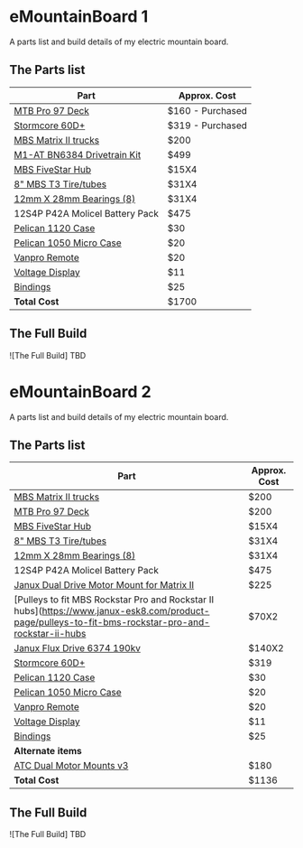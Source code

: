 # eMountainBoard 1
A parts list and build details of my electric mountain board.
## The Parts list
| Part  | Approx. Cost |
| ------------- | ------------- |
| [MTB Pro 97 Deck](https://www.mbs.com/parts/11405-mbs-pro-97-deck-dwii) | $160 - Purchased  |
| [Stormcore 60D+](https://lacroixboards.com/products/stormcore?variant=33698898509956) |$319 - Purchased |
| [MBS Matrix II trucks](https://www.mbs.com/parts/12203-mbs-metal-matrix-ii-truck-system)| $200  |
| [M1-AT BN6384 Drivetrain Kit ](https://boardnamics.com/product/dual-m1-at-drive-6384-motor-drivetrain/) | $499  |
| [MBS FiveStar Hub](https://www.mbs.com/parts/13212-mbs-fivestar-hub-1-black) | $15X4  |
| [8" MBS T3 Tire/tubes](https://www.mbs.com/parts/13136-8-mbs-roadie-tire-green-1) | $31X4  |
| [12mm X 28mm Bearings (8)](https://www.mbs.com/parts/13020-12mm-x-28mm-bearings-8-27gd9) | $31X4  |
| 12S4P P42A Molicel Battery Pack | $475 |
| [Pelican 1120 Case](https://www.amazon.com/Pelican-1120-Case-Foam-Black/dp/B0051QIBUE) | $30 |
| [Pelican 1050 Micro Case](https://www.amazon.com/Waterproof-Case-Pelican-1050-Micro/dp/B001PYL1BM/ref=sr_1_3?dchild=1&keywords=1050%2Bpelican%2Bcase&qid=1611619848&s=electronics&sr=1-3&th=1) | $20 |
| [Vanpro Remote](https://www.amazon.com/vanpro-Electric-Skateboard-Wireless-Receiver/dp/B07L498PZR/ref=sr_1_1?dchild=1&keywords=vanpro+skate+remote&qid=1618872689&sr=8-1) | $20 |
| [Voltage Display](https://www.amazon.com/indicator-Backlight%EF%BC%8CWaterproof-voltmeter-Batteries-Lead-acid/dp/B08BX13TYY/ref=sr_1_20?dchild=1&keywords=battery+voltage+display&qid=1618872813&sr=8-20) | $11 |
| [Bindings](https://www.mbs.com/parts/14002-mbs-f1-bindings-1-pair) | $25 |
|**Total Cost**| $1700 |
## The Full Build
![The Full Build] TBD

# eMountainBoard 2
A parts list and build details of my electric mountain board.
## The Parts list
| Part  | Approx. Cost |
| ------------- | ------------- |
| [MBS Matrix II trucks](https://www.mbs.com/parts/12203-mbs-metal-matrix-ii-truck-system)| $200  |
| [MTB Pro 97 Deck](https://www.mbs.com/parts/11405-mbs-pro-97-deck-dwii) | $200  |
| [MBS FiveStar Hub](https://www.mbs.com/parts/13212-mbs-fivestar-hub-1-black) | $15X4  |
| [8" MBS T3 Tire/tubes](https://www.mbs.com/parts/13136-8-mbs-roadie-tire-green-1) | $31X4  |
| [12mm X 28mm Bearings (8)](https://www.mbs.com/parts/13020-12mm-x-28mm-bearings-8-27gd9) | $31X4  |
| 12S4P P42A Molicel Battery Pack| $475 |
| [Janux Dual Drive Motor Mount for Matrix II](https://www.janux-esk8.com/product-page/janux-dual-drive-motor-mount-system-for-mbs-matrix-pro-ii) | $225 |
| [Pulleys to fit MBS Rockstar Pro and Rockstar II hubs](https://www.janux-esk8.com/product-page/pulleys-to-fit-bms-rockstar-pro-and-rockstar-ii-hubs | $70X2 |
| [Janux Flux Drive 6374 190kv](https://www.janux-esk8.com/product-page/janux-flux-drive-6374-190kv) | $140X2 |
| [Stormcore 60D+](https://lacroixboards.com/products/stormcore?variant=33698898509956) |$319|
| [Pelican 1120 Case](https://www.amazon.com/Pelican-1120-Case-Foam-Black/dp/B0051QIBUE) | $30 |
| [Pelican 1050 Micro Case](https://www.amazon.com/Waterproof-Case-Pelican-1050-Micro/dp/B001PYL1BM/ref=sr_1_3?dchild=1&keywords=1050%2Bpelican%2Bcase&qid=1611619848&s=electronics&sr=1-3&th=1) | $20 |
| [Vanpro Remote](https://www.amazon.com/vanpro-Electric-Skateboard-Wireless-Receiver/dp/B07L498PZR/ref=sr_1_1?dchild=1&keywords=vanpro+skate+remote&qid=1618872689&sr=8-1) | $20 |
| [Voltage Display](https://www.amazon.com/indicator-Backlight%EF%BC%8CWaterproof-voltmeter-Batteries-Lead-acid/dp/B08BX13TYY/ref=sr_1_20?dchild=1&keywords=battery+voltage+display&qid=1618872813&sr=8-20) | $11 |
| [Bindings](https://www.mbs.com/parts/14002-mbs-f1-bindings-1-pair) | $25 |
|**Alternate items**| 
[ATC Dual Motor Mounts v3](https://allterraincreations.com/shop/ols/products/atc-motor-mounts-mbs-matrix2-trucks) | $180 |
|**Total Cost**| $1136 |
## The Full Build
![The Full Build] TBD


